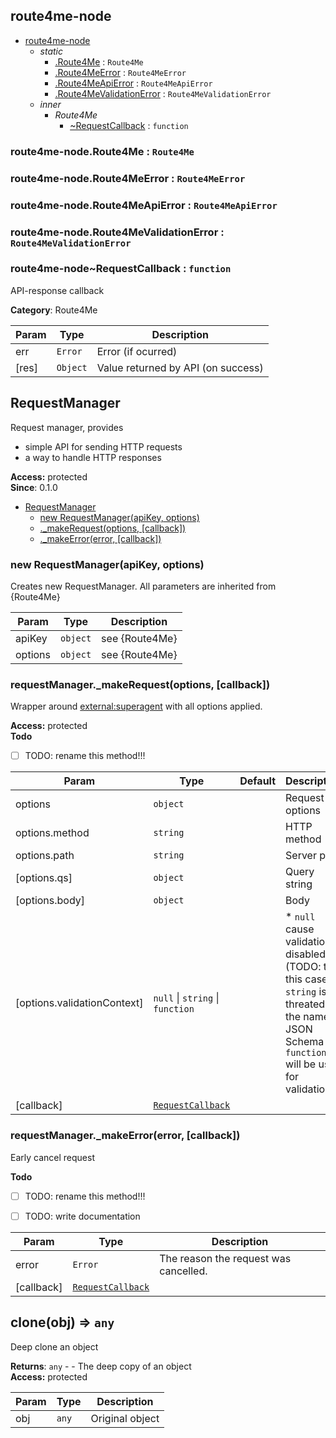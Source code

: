 <a id="module_route4me-node" name="module_route4me-node"></a>

## route4me-node


* [route4me-node](#module_route4me-node)
    * _static_
        * [.Route4Me](#module_route4me-node.Route4Me) : <code>Route4Me</code>
        * [.Route4MeError](#module_route4me-node.Route4MeError) : <code>Route4MeError</code>
        * [.Route4MeApiError](#module_route4me-node.Route4MeApiError) : <code>Route4MeApiError</code>
        * [.Route4MeValidationError](#module_route4me-node.Route4MeValidationError) : <code>Route4MeValidationError</code>
    * _inner_
        * _Route4Me_
            * [~RequestCallback](#module_route4me-node..RequestCallback) : <code>function</code>

<a id="module_route4me-node.Route4Me" name="module_route4me-node.Route4Me"></a>

### route4me-node.Route4Me : <code>Route4Me</code>

<a id="module_route4me-node.Route4MeError" name="module_route4me-node.Route4MeError"></a>

### route4me-node.Route4MeError : <code>Route4MeError</code>

<a id="module_route4me-node.Route4MeApiError" name="module_route4me-node.Route4MeApiError"></a>

### route4me-node.Route4MeApiError : <code>Route4MeApiError</code>

<a id="module_route4me-node.Route4MeValidationError" name="module_route4me-node.Route4MeValidationError"></a>

### route4me-node.Route4MeValidationError : <code>Route4MeValidationError</code>

<a id="module_route4me-node..RequestCallback" name="module_route4me-node..RequestCallback"></a>

### route4me-node~RequestCallback : <code>function</code>

API-response callback

**Category**: Route4Me  

| Param | Type | Description |
| --- | --- | --- |
| err | <code>Error</code> | Error (if ocurred) |
| [res] | <code>Object</code> | Value returned by API (on success) |

<a id="RequestManager" name="RequestManager"></a>

## RequestManager

Request manager, provides
* simple API for sending HTTP requests
* a way to handle HTTP responses

**Access:** protected  
**Since**: 0.1.0  

* [RequestManager](#RequestManager)
    * [new RequestManager(apiKey, options)](#new_RequestManager_new)
    * [._makeRequest(options, [callback])](#RequestManager+_makeRequest)
    * [._makeError(error, [callback])](#RequestManager+_makeError)

<a id="new_RequestManager_new" name="new_RequestManager_new"></a>

### new RequestManager(apiKey, options)

Creates new RequestManager. All parameters are inherited from {Route4Me}


| Param | Type | Description |
| --- | --- | --- |
| apiKey | <code>object</code> | see {Route4Me} |
| options | <code>object</code> | see {Route4Me} |

<a id="RequestManager+_makeRequest" name="RequestManager+_makeRequest"></a>

### requestManager._makeRequest(options, [callback])

Wrapper around [external:superagent](external:superagent) with all options applied.

**Access:** protected  
**Todo**

- [ ] TODO: rename this method!!!


| Param | Type | Default | Description |
| --- | --- | --- | --- |
| options | <code>object</code> |  | Request options |
| options.method | <code>string</code> |  | HTTP method |
| options.path | <code>string</code> |  | Server path |
| [options.qs] | <code>object</code> |  | Query string |
| [options.body] | <code>object</code> |  | Body |
| [options.validationContext] | <code>null</code> &#124; <code>string</code> &#124; <code>function</code> | <code></code> | * `null` cause validation disabled (TODO: test this case) * `string` is threated as the name of JSON Schema * `function` will be used for validation. |
| [callback] | <code>[RequestCallback](#module_route4me-node..RequestCallback)</code> |  |  |

<a id="RequestManager+_makeError" name="RequestManager+_makeError"></a>

### requestManager._makeError(error, [callback])

Early cancel request

**Todo**

- [ ] TODO: rename this method!!!
- [ ] TODO: write documentation


| Param | Type | Description |
| --- | --- | --- |
| error | <code>Error</code> | The reason the request was cancelled. |
| [callback] | <code>[RequestCallback](#module_route4me-node..RequestCallback)</code> |  |

<a id="clone" name="clone"></a>

## clone(obj) ⇒ <code>any</code>

Deep clone an object

**Returns**: <code>any</code> - - The deep copy of an object  
**Access:** protected  

| Param | Type | Description |
| --- | --- | --- |
| obj | <code>any</code> | Original object |


